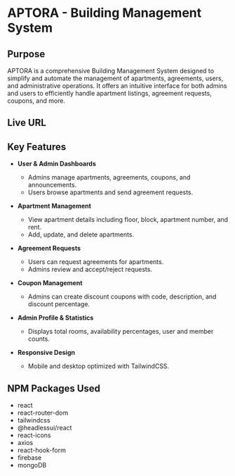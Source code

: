 # APTORA - Building Management System

## Purpose  
APTORA is a comprehensive Building Management System designed to simplify and automate the management of apartments, agreements, users, and administrative operations. It offers an intuitive interface for both admins and users to efficiently handle apartment listings, agreement requests, coupons, and more.

## Live URL  


## Key Features  
- **User & Admin Dashboards**  
  - Admins manage apartments, agreements, coupons, and announcements.  
  - Users browse apartments and send agreement requests.

- **Apartment Management**  
  - View apartment details including floor, block, apartment number, and rent.  
  - Add, update, and delete apartments.

- **Agreement Requests**  
  - Users can request agreements for apartments.  
  - Admins review and accept/reject requests.

- **Coupon Management**  
  - Admins can create discount coupons with code, description, and discount percentage.

- **Admin Profile & Statistics**  
  - Displays total rooms, availability percentages, user and member counts.

- **Responsive Design**  
  - Mobile and desktop optimized with TailwindCSS.

## NPM Packages Used  
- react  
- react-router-dom  
- tailwindcss  
- @headlessui/react  
- react-icons  
- axios  
- react-hook-form  
- firebase 
- mongoDB 

